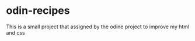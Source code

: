 # odin-recipes
This is a small project that assigned by the odine project to improve my html and css 
